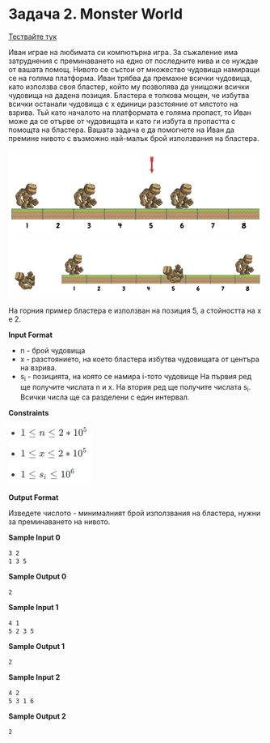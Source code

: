 # Задача 2. Monster World

[Тествайте тук](https://www.hackerrank.com/contests/practice-2-sda/challenges/monster-world)

Иван играе на любимата си компютърна игра. За съжаление има затруднения с преминаването на едно от последните нива и се нуждае от вашата помощ. Нивото се състои от множество чудовища намиращи се на голяма платформа. Иван трябва да премахне всички чудовища, като използва своя бластер, който му позволява да унищожи всички чудовища на дадена позиция. Бластера е толкова мощен, че избутва всички останали чудовища с x единици разстояние от мястото на взрива. Тъй като началото на платформата е голяма пропаст, то Иван може да се отърве от чудовищата и като ги избута в пропастта с помощта на бластера. Вашата задача е да помогнете на Иван да премине нивото с възможно най-малък брой използвания на бластера.

![Example Image](image-1.png)
![Example Image 2](image-2.png)

На горния пример бластера е използван на позиция 5, а стойността на x e 2.

**Input Format**

* n - брой чудовища
* x - разстоянието, на което бластера избутва чудовищата от центъра на взрива.
* s<sub>i</sub> - позицията, на която се намира i-тото чудовище
На първия ред ще получите числата n и x. На втория ред ще получите числата s<sub>i</sub>. Всички числа ще са разделени с един интервал.

**Constraints**

![Constraints](constraints.png)

**Output Format**

Изведете числото  - минималният брой използвания на бластера, нужни за преминаването на нивото.

**Sample Input 0**
```
3 2
1 3 5
```

**Sample Output 0**
```
2
```

**Sample Input 1**
```
4 1
5 2 3 5
```

**Sample Output 1**
```
2
```

**Sample Input 2**
```
4 2
5 3 1 6
```

**Sample Output 2**
```
2
```

